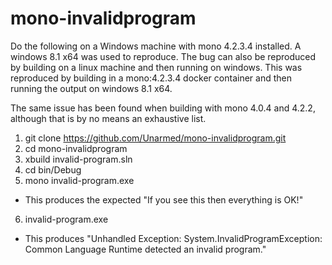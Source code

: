 # mono-invalidprogram

Do the following on a Windows machine with mono 4.2.3.4 installed. A windows 8.1 x64 was used to reproduce. The bug can also be reproduced by building on a linux machine and then running on windows. This was reproduced by building in a mono:4.2.3.4 docker container and then running the output on windows 8.1 x64.

The same issue has been found when building with mono 4.0.4 and 4.2.2, although that is by no means an exhaustive list.

1. git clone https://github.com/Unarmed/mono-invalidprogram.git
2. cd mono-invalidprogram
3. xbuild invalid-program.sln
4. cd bin/Debug
5. mono invalid-program.exe
  * This produces the expected "If you see this then everything is OK!"
6. invalid-program.exe
  * This produces "Unhandled Exception: System.InvalidProgramException: Common Language Runtime detected an invalid program."